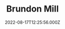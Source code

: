 ---
date: 2022-08-17T12:25:56.000Z
title: Brundon Mill
latitude: 52.04660363060695
longitude: 0.7193230293667174
category: checkin
---